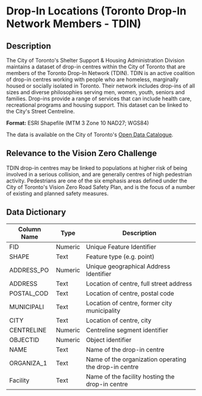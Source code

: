 # Drop-In Locations (Toronto Drop-In Network Members - TDIN)

## Description
The City of Toronto's Shelter Support & Housing Administration Division maintains a dataset of drop-in centres within the City of Toronto that are members of the Toronto Drop-In Network (TDIN). TDIN is an active coalition of drop-in centres working with people who are homeless, marginally housed or socially isolated in Toronto. Their network includes drop-ins of all sizes and diverse philosophies serving men, women, youth, seniors and families. Drop-ins provide a range of services that can include health care, recreational programs and housing support. This dataset can be linked to the City's Street Centreline.

**Format:** ESRI Shapefile (MTM 3 Zone 10 NAD27; WGS84)

The data is available on the City of Toronto's [Open Data Catalogue](https://www.toronto.ca/city-government/data-research-maps/open-data/open-data-catalogue/#0365988c-3ead-45f4-d25d-6dbdeb7a8720).

## Relevance to the Vision Zero Challenge 
TDIN drop-in centres may be linked to populations at higher risk of being involved in a serious collision, and are generally centres of high pedestrian activity. Pedestrians are one of the six emphasis areas defined under the City of Toronto's Vision Zero Road Safety Plan, and is the focus of a number of existing and planned safety measures. 

## Data Dictionary 
| Column Name | Type | Description |
|-------------|------|-------------|
FID	| Numeric | Unique Feature Identifier	
SHAPE	| Text | Feature type (e.g. point)
ADDRESS_PO | Numeric | Unique geographical Address Identifier
ADDRESS	| Text | Location of centre, full street address
POSTAL_COD	| Text | Location of centre, postal code	
MUNICIPALI	| Text | Location of centre, former city municipality	
CITY | Text | Location of centre, city
CENTRELINE |	Numeric | Centreline segment identifier
OBJECTID |Numeric|	Object identifier 	
NAME	| Text | Name of the drop-in centre
ORGANIZA_1 | Text | Name of the organization operating the drop-in centre
Facility | Text | Name of the facility hosting the drop-in centre
